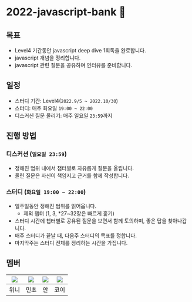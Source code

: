 # 2022-javascript-bank 🏦
## 목표 
- Level4 기간동안 javascript deep dive 1회독을 완료합니다.
- javascript 개념을 정리합니다.
- javascript 관련 질문을 공유하며 인터뷰를 준비합니다.

## 일정 
- 스터디 기간: 
  Level4(`2022.9/5 ~ 2022.10/30`)
- 스터디:
  매주 화요일 `19:00 ~ 22:00`
- 디스커션 질문 올리기:
  매주 일요일 `23:59`까지  

## 진행 방법 
### 디스커션 (`일요일 23:59`)
- 정해진 범위 내에서 챕터별로 자유롭게 질문을 올립니다. 
- 올린 질문은 자신이 책임지고 근거를 함께 작성합니다. 
  
### 스터디 (`화요일 19:00 ~ 22:00`)
- 일주일동안 정해진 범위를 읽어옵니다. 
  - 제외 챕터 (1, 3, *27~32장은 빠르게 훑기)
- 스터디 시간에 챕터별로 공유된 질문을 보면서 함께 토의하며, 좋은 답을 찾아나갑니다. 
- 매주 스터디가 끝날 때, 다음주 스터디의 목표를 정합니다. 
- 마지막주는 스터디 전체를 정리하는 시간을 가집니다. 


## 멤버 
|[![](https://github.com/rladpwl0512.png?size=80)](https://github.com/rladpwl0512)|[![](https://github.com/jswith.png?size=80)](https://github.com/jswith) |[![](https://github.com/jin7969.png?size=80)](https://github.com/jin7969) | [![](https://github.com/InKyoJeong.png?size=80)](https://github.com/InKyoJeong) | 
|:---:|:---:|:---:|:---:|
| 위니 | 민초 | 안 | 코이 |
